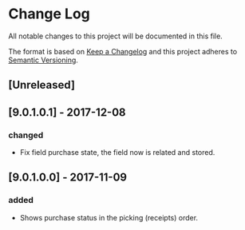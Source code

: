 # Change Log
All notable changes to this project will be documented in this file.

The format is based on [Keep a Changelog](http://keepachangelog.com/)
and this project adheres to [Semantic Versioning](http://semver.org/).

## [Unreleased]

## [9.0.1.0.1] - 2017-12-08
### changed
- Fix field purchase state, the field now is related and stored.

## [9.0.1.0.0] - 2017-11-09
### added
- Shows purchase status in the picking (receipts) order.
